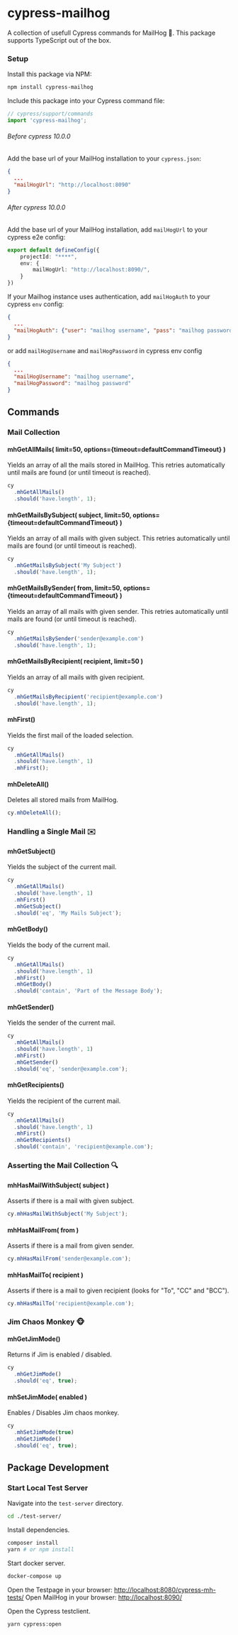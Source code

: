 # cypress-mailhog

A collection of usefull Cypress commands for MailHog 🐗.
This package supports TypeScript out of the box. 

### Setup

Install this package via NPM:

```bash
npm install cypress-mailhog
```

Include this package into your Cypress command file:

```JavaScript
// cypress/support/commands
import 'cypress-mailhog';
```

###### Before cypress 10.0.0

Add the base url of your MailHog installation to your `cypress.json`:

```json
{
  ...
  "mailHogUrl": "http://localhost:8090"
}
```

###### After cypress 10.0.0

Add the base url of your MailHog installation, add `mailHogUrl` to your cypress e2e config:

```typescript
export default defineConfig({
    projectId: "****",
    env: { 
        mailHogUrl: "http://localhost:8090/",
    }
})
```

If your Mailhog instance uses authentication, add `mailHogAuth` to your cypress `env` config:

```json
{
  ...
  "mailHogAuth": {"user": "mailhog username", "pass": "mailhog password"}
}
```

or add `mailHogUsername` and `mailHogPassword` in cypress env config
```json
{
  ...
  "mailHogUsername": "mailhog username",
  "mailHogPassword": "mailhog password"
}
```

## Commands
### Mail Collection
#### mhGetAllMails( limit=50, options={timeout=defaultCommandTimeout} ) 

Yields an array of all the mails stored in MailHog. This retries automatically until mails are found (or until timeout is reached). 

```JavaScript
cy
  .mhGetAllMails()
  .should('have.length', 1);
```

#### mhGetMailsBySubject( subject, limit=50, options={timeout=defaultCommandTimeout} ) 

Yields an array of all mails with given subject. This retries automatically until mails are found (or until timeout is reached).

```JavaScript
cy
  .mhGetMailsBySubject('My Subject')
  .should('have.length', 1);
```
#### mhGetMailsBySender( from, limit=50, options={timeout=defaultCommandTimeout} ) 

Yields an array of all mails with given sender. This retries automatically until mails are found (or until timeout is reached).

```JavaScript
cy
  .mhGetMailsBySender('sender@example.com')
  .should('have.length', 1);
```
#### mhGetMailsByRecipient( recipient, limit=50 ) 

Yields an array of all mails with given recipient.

```JavaScript
cy
  .mhGetMailsByRecipient('recipient@example.com')
  .should('have.length', 1);
```
#### mhFirst()

Yields the first mail of the loaded selection.

```JavaScript
cy
  .mhGetAllMails()
  .should('have.length', 1)
  .mhFirst();
``` 
#### mhDeleteAll()

Deletes all stored mails from MailHog.

```JavaScript
cy.mhDeleteAll();
``` 


### Handling a Single Mail ✉️
#### mhGetSubject()

Yields the subject of the current mail.

```JavaScript
cy
  .mhGetAllMails()
  .should('have.length', 1)  
  .mhFirst()
  .mhGetSubject()
  .should('eq', 'My Mails Subject');
``` 
#### mhGetBody()

Yields the body of the current mail.

```JavaScript
cy
  .mhGetAllMails()
  .should('have.length', 1)
  .mhFirst()
  .mhGetBody()
  .should('contain', 'Part of the Message Body');
``` 
#### mhGetSender()

Yields the sender of the current mail.

```JavaScript
cy
  .mhGetAllMails()
  .should('have.length', 1)
  .mhFirst()
  .mhGetSender()
  .should('eq', 'sender@example.com');
``` 
#### mhGetRecipients()

Yields the recipient of the current mail.

```JavaScript
cy
  .mhGetAllMails()
  .should('have.length', 1)
  .mhFirst()
  .mhGetRecipients()
  .should('contain', 'recipient@example.com');
``` 


### Asserting the Mail Collection 🔍

#### mhHasMailWithSubject( subject )

Asserts if there is a mail with given subject.

```JavaScript
cy.mhHasMailWithSubject('My Subject');
``` 
#### mhHasMailFrom( from )

Asserts if there is a mail from given sender.

```JavaScript
cy.mhHasMailFrom('sender@example.com');
``` 
#### mhHasMailTo( recipient )

Asserts if there is a mail to given recipient (looks for "To", "CC" and "BCC").

```JavaScript
cy.mhHasMailTo('recipient@example.com');
``` 


### Jim Chaos Monkey 🐵

#### mhGetJimMode()

Returns if Jim is enabled / disabled.

```JavaScript
cy
  .mhGetJimMode()
  .should('eq', true);
```
#### mhSetJimMode( enabled )

Enables / Disables Jim chaos monkey.

```JavaScript
cy
  .mhSetJimMode(true)
  .mhGetJimMode()
  .should('eq', true);
```

## Package Development

### Start Local Test Server

Navigate into the `test-server` directory.

```bash
cd ./test-server/
```

Install dependencies.

```bash
composer install
yarn # or npm install
```

Start docker server.

```bash
docker-compose up
```

Open the Testpage in your browser: [http://localhost:8080/cypress-mh-tests/](http://localhost:8080/cypress-mc-tests/)
Open MailHog in your browser: [http://localhost:8090/](http://localhost:8090/)

Open the Cypress testclient.

```bash
yarn cypress:open
```
